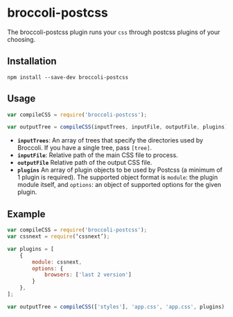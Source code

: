 # broccoli-postcss

The broccoli-postcss plugin runs your `css` through postcss plugins of your choosing.

## Installation

```shell
npm install --save-dev broccoli-postcss
```

## Usage

```javascript
var compileCSS = require('broccoli-postcss');

var outputTree = compileCSS(inputTrees, inputFile, outputFile, plugins);
```

- **`inputTrees`**: An array of trees that specify the directories used by Broccoli. If you have a single tree, pass `[tree]`.
- **`inputFile`**: Relative path of the main CSS file to process.
- **`outputFile`** Relative path of the output CSS file.
- **`plugins`** An array of plugin objects to be used by Postcss (a minimum of 1 plugin is required). The supported object format is `module`: the plugin module itself, and `options`: an object of supported options for the given plugin.

## Example

```javascript
var compileCSS = require('broccoli-postcss');
var cssnext = require(‘cssnext’);

var plugins = [
    {
        module: cssnext,
        options: {
            browsers: ['last 2 version']
        }
    },
];

var outputTree = compileCSS(['styles'], 'app.css', 'app.css', plugins);
```
